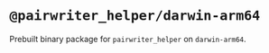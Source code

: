 # `@pairwriter_helper/darwin-arm64`

Prebuilt binary package for `pairwriter_helper` on `darwin-arm64`.
